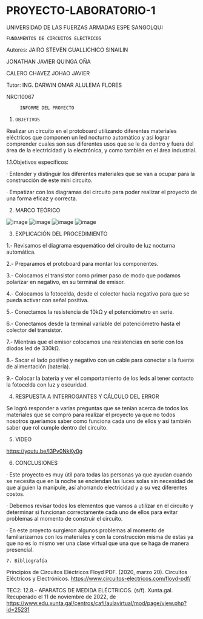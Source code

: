# PROYECTO-LABORATORIO-1

UNIVERSIDAD DE LAS FUERZAS ARMADAS ESPE SANGOLQUI

    FUNDAMENTOS DE CIRCUITOS ELÉCTRICOS
         
Autores: JAIRO STEVEN GUALLICHICO SINAILIN

JONATHAN JAVIER QUINGA OÑA        

CALERO CHAVEZ JOHAO JAVIER

Tutor: ING. DARWIN OMAR ALULEMA FLORES

NRC:10067

         INFORME DEL PROYECTO
         
  
1.     OBJETIVOS

 Realizar un circuito en el protoboard utilizando diferentes materiales eléctricos que componen un led nocturno automático y así lograr comprender cuales son sus diferentes usos que se le da dentro y fuera del área de la electricidad y la electrónica, y como también en el área industrial. 
 
1.1.Objetivos específicos:

·       Entender y distinguir los diferentes materiales que se van a ocupar para la construcción de este mini circuito.

·       Empatizar con los diagramas del circuito para poder realizar el proyecto de una forma eficaz y correcta.

2. 	MARCO TEÓRICO 

![image](https://user-images.githubusercontent.com/116815201/205787920-c9fd604f-31ea-4e2c-905c-e9e3e67d0642.png)
![image](https://user-images.githubusercontent.com/116815201/205787973-75b11a74-9544-4541-89d6-cf7856da2b3a.png)
![image](https://user-images.githubusercontent.com/116815201/205788013-996848d5-330a-48d0-83d6-5bdec606830b.png)
![image](https://user-images.githubusercontent.com/116815201/205788049-4d581c7c-f229-408b-af8d-e6d8ce328228.png)

3.	EXPLICACIÓN DEL PROCEDIMIENTO

1.- Revisamos el diagrama esquemático del circuito de luz nocturna automática.

2.- Preparamos el protoboard para montar los componentes.

3.- Colocamos el transistor como primer paso de modo que podamos polarizar en negativo, en su terminal de emisor.

4.- Colocamos la fotocelda, desde el colector hacia negativo para que se pueda activar con señal positiva.

5.- Conectamos la resistencia de 10kΩ y el potenciómetro en serie.

6.- Conectamos desde la terminal variable del potenciómetro hasta el colector del transistor.

7.- Mientras que el emisor colocamos una resistencias en serie con los diodos led de 330kΩ.

8.- Sacar el lado positivo y negativo con un cable para conectar a la fuente de alimentación (batería).

9.- Colocar la batería y ver el comportamiento de los leds al tener contacto la fotocelda con luz y oscuridad.


4. RESPUESTA A INTERROGANTES Y CÁLCULO DEL ERROR

Se logró responder a varias preguntas que se tenían acerca de todos los materiales que se compró para realizar el proyecto ya que no todos nosotros queriamos saber como funciona cada uno de ellos y así también saber que rol cumple dentro del circuito.

5. VIDEO

https://youtu.be/I3Pv0NkKy0g

6. CONCLUSIONES

·    Este proyecto es muy útil para todas las personas ya que  ayudan cuando se necesita que en la noche se enciendan las luces solas sin necesidad de que alguien la manipule, así ahorrando electricidad y a su vez diferentes costos.

·    Debemos revisar todos los elementos que vamos a utilizar en el circuito y determinar si funcionan correctamente cada uno de ellos para evitar problemas al momento de construir el circuito.

·   En este proyecto surgieron algunos problemas al momento de familiarizarnos con los materiales y con la construcción misma de estas ya que no es lo mismo ver una clase virtual que una que se haga de manera presencial.
 
   	7. Bibliografía
    
Principios de Circuitos Eléctricos Floyd PDF. (2020, marzo 20). Circuitos Eléctricos y Electrónicos. https://www.circuitos-electricos.com/floyd-pdf/

TEC2: 12.8.- APARATOS DE MEDIDA ELÉCTRICOS. (s/f). Xunta.gal. Recuperado el 11 de noviembre de 2022, de https://www.edu.xunta.gal/centros/cafi/aulavirtual/mod/page/view.php?id=25231


